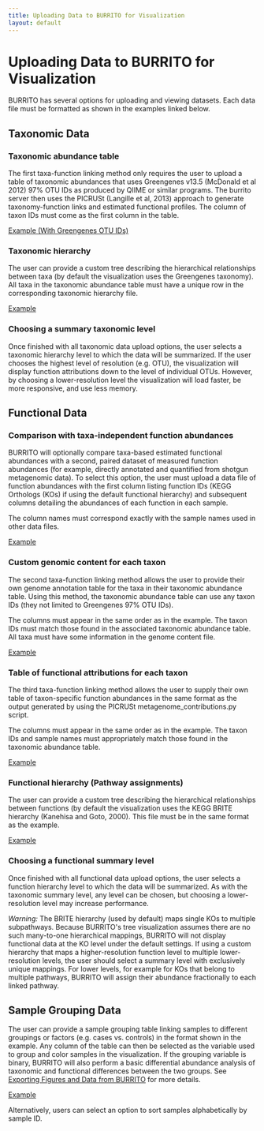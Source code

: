 ```yaml
---
title: Uploading Data to BURRITO for Visualization
layout: default
---
```

# Uploading Data to BURRITO for Visualization

BURRITO has several options for uploading and viewing datasets. Each data file must be formatted as shown in the examples linked below.

<h2 id="taxonomy">Taxonomic Data</h2>

<h3>Taxonomic abundance table</h3>

The first taxa-function linking method only requires the user to upload a table of taxonomic abundances that uses Greengenes v13.5 (McDonald et al 2012) 97% OTU IDs as produced by QIIME or similar programs. 
The burrito server then uses the PICRUSt (Langille et al, 2013) approach to generate taxonomy-function links and estimated functional profiles. The column of taxon IDs must come as the first column in the table.

<a href="https://elbo-spice.cs.tau.ac.il/shiny/burrito/Data/examples/example_greengenes_otus.txt" target="_blank">Example (With Greengenes OTU IDs) </a>
<!--- <a href="https://elbo-spice.cs.tau.ac.il/shiny/burrito/Data/examples/example_otus.txt" target="_blank">Example </a> -->

<h3>Taxonomic hierarchy</h3>

The user can provide a custom tree describing the hierarchical relationships between taxa (by default the visualization uses the Greengenes taxonomy).
All taxa in the taxonomic abundance table must have a unique row in the corresponding taxonomic hierarchy file.

<a href="https://elbo-spice.cs.tau.ac.il/shiny/burrito/Data/examples/example_tax_hierarchy.txt" target="_blank">Example </a>

<h3>Choosing a summary taxonomic level</h3>

Once finished with all taxonomic data upload options, the user selects a taxonomic hierarchy level to which the data will be summarized. 
If the user chooses the highest level of resolution (e.g. OTU), the visualization will display function attributions down to the level of individual OTUs. 
However, by choosing a lower-resolution level the visualization will load faster, be more responsive, and use less memory.


<h2 id="function">Functional Data</h2>

<h3>Comparison with taxa-independent function abundances</h3>

BURRITO will optionally compare taxa-based estimated functional abundances with a second, paired dataset of measured function abundances (for example, directly annotated and quantified from shotgun metagenomic data). To select this option, the user must upload a data file of function abundances with the first column listing function IDs (KEGG Orthologs (KOs) if using the default functional hierarchy) 
and subsequent columns detailing the abundances of each function in each sample. 

The column names must correspond exactly with the sample names used in other data files.

<a href="https://elbo-spice.cs.tau.ac.il/shiny/burrito/Data/examples/example_metagenome.txt" target="_blank">Example </a>

<h3>Custom genomic content for each taxon</h3>

The second taxa-function linking method allows the user to provide their own genome annotation table for the taxa in their taxonomic abundance table. Using this method, the taxonomic abundance table can use any taxon IDs (they not limited to Greengenes 97% OTU IDs). 

The columns must appear in the same order as in the example. The taxon IDs must match those found in the associated taxonomic abundance table. All taxa must have some information in the genome content file.

<a href="https://elbo-spice.cs.tau.ac.il/shiny/burrito/Data/examples/example_genome_content.txt" target="_blank">Example </a>

<h3>Table of functional attributions for each taxon</h3>

The third taxa-function linking method allows the user to supply their own table of taxon-specific function abundances in the same format as the output generated by using the PICRUSt metagenome_contributions.py script.

The columns must appear in the same order as in the example. The taxon IDs and sample names must appropriately match those found in the taxonomic abundance table.

<a href="https://elbo-spice.cs.tau.ac.il/shiny/burrito/Data/examples/example_contributions.txt" target="_blank">Example </a>


<h3>Functional hierarchy (Pathway assignments)</h3>

The user can provide a custom tree describing the hierarchical relationships between functions (by default the visualization uses the KEGG BRITE hierarchy (Kanehisa and Goto, 2000). This file must be in the same format as the example.

<a href="https://elbo-spice.cs.tau.ac.il/shiny/burrito/Data/examples/example_func_hierarchy.txt" target="_blank">Example </a>

<h3>Choosing a functional summary level</h3>

Once finished with all functional data upload options, the user selects a function hierarchy level to which the data will be summarized. As with the taxonomic summary level, any level can be chosen, but choosing a lower-resolution level may increase performance.

*Warning:* The BRITE hierarchy (used by default) maps single KOs to multiple subpathways. Because BURRITO's tree visualization assumes there are no such many-to-one hierarchical mappings, BURRITO will not display functional data at the KO level under the default settings.
If using a custom hierarchy that maps a higher-resolution function level to multiple lower-resolution levels, the user should select a summary level with exclusively unique mappings. For lower levels, for example for KOs that belong to multiple pathways, BURRITO will assign 
their abundance fractionally to each linked pathway.

<h2 id="samples">Sample Grouping Data</h2>

The user can provide a sample grouping table linking samples to different groupings or factors (e.g. cases vs. controls) in the format shown in the example. Any column of the table can then be selected as the variable used to group and color samples in the visualization. If the 
grouping variable is binary, BURRITO will also perform a basic differential abundance analysis of taxonomic and functional differences between the two groups. See [Exporting Figures and Data from BURRITO](export.html) for more details.

<a href="https://elbo-spice.cs.tau.ac.il/shiny/burrito/Data/examples/example_sample_map.txt" target="_blank">Example </a>

Alternatively, users can select an option to sort samples alphabetically by sample ID.
